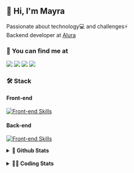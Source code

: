 ## 👋 Hi, I'm Mayra

Passionate about technology💻 and challenges⚡  
Backend developer at [Alura](https://www.alura.com.br)   

### 💬 You can find me at

<a href="https://mayra.dev" target="_blank" rel="noopener"><img src="https://img.shields.io/badge/-mayra.dev-005FED?style=flat&logo=Google-chrome&logoColor=white"/></a>
<a href="https://linkedin.com/in/mayraamaral" target="_blank" rel="noopener"><img src="https://img.shields.io/badge/-/mayraamaral-0077B5?style=flat&logo=Linkedin&logoColor=white"/></a>
<a href="mailto:mayra@mayra.dev" target="_blank" rel="noopener"><img src="https://img.shields.io/badge/-mayra@mayra.dev-D14836?style=flat&logo=Gmail&logoColor=white"/></a>
<a href="" target="_blank" rel="noopener"><img src="https://img.shields.io/badge/-mayraamaral-7289DA?style=flat&logo=Discord&logoColor=white"/></a>

### 🛠️ Stack
#### Front-end

[![Front-end Skills](https://skillicons.dev/icons?i=react,next,angular,redux,styledcomponents,html,css,sass,js,ts,figma)](https://skillicons.dev)
#### Back-end

[![Front-end Skills](https://skillicons.dev/icons?i=java,spring,hibernate,aws,idea,postgres,mysql,git,linux,bash,nodejs,docker,kubernetes,jenkins)](https://skillicons.dev)


<details>
    <summary><strong>📌 Github Stats</strong></summary>
    <br />
    <div align="center">
        <table>
      <td><img height="160em" src="https://github-readme-stats.vercel.app/api?username=mayraamaral&show_icons=true&theme=algolia&hide_border=true&hide=stars&count_private=true" alt="Readme stats"></td>
      <td><img height="160em" src="https://github-readme-stats.vercel.app/api/top-langs/?username=mayraamaral&&layout=compact&&theme=algolia&hide_border=true&langs_count=6" alt="Language stats"></td>
       </table>
  </div> 
    

  <p align="center">
    <img src="https://github-readme-streak-stats.herokuapp.com?user=mayraamaral&theme=dark&hide_border=true&date_format=j%20M%5B%20Y%5D&locale=pt-br&background=050F2C&ring=0195DD&fire=23AA7D&currStreakLabel=23AA7D" alt="Streak stats">
  </p> 
</details>

<br />

<details>
  <summary><strong>👩‍💻 Coding Stats</strong></summary>
  <br />
  
  <!--START_SECTION:waka-->
**🐱 My GitHub Data** 

> 📦 588.2 kB Used in GitHub's Storage 
 > 
> 🏆 0 Contributions in the Year 2025
 > 
> 🚫 Not Opted to Hire
 > 
> 📜 63 Public Repositories 
 > 
> 🔑 33 Private Repositories 
 > 
**I'm an Early 🐤** 

```text
🌞 Morning                11628 commits       ██████░░░░░░░░░░░░░░░░░░░   23.32 % 
🌆 Daytime                31472 commits       ████████████████░░░░░░░░░   63.13 % 
🌃 Evening                6476 commits        ███░░░░░░░░░░░░░░░░░░░░░░   12.99 % 
🌙 Night                  277 commits         ░░░░░░░░░░░░░░░░░░░░░░░░░   00.56 % 
```
📅 **I'm Most Productive on Wednesday** 

```text
Monday                   8428 commits        ████░░░░░░░░░░░░░░░░░░░░░   16.91 % 
Tuesday                  6106 commits        ███░░░░░░░░░░░░░░░░░░░░░░   12.25 % 
Wednesday                16731 commits       ████████░░░░░░░░░░░░░░░░░   33.56 % 
Thursday                 10894 commits       █████░░░░░░░░░░░░░░░░░░░░   21.85 % 
Friday                   6971 commits        ███░░░░░░░░░░░░░░░░░░░░░░   13.98 % 
Saturday                 304 commits         ░░░░░░░░░░░░░░░░░░░░░░░░░   00.61 % 
Sunday                   419 commits         ░░░░░░░░░░░░░░░░░░░░░░░░░   00.84 % 
```


📊 **This Week I Spent My Time On** 

```text
🕑︎ Time Zone: America/Sao_Paulo

💬 Programming Languages: 
JavaScript               2 hrs 51 mins       ██████████████░░░░░░░░░░░   55.20 % 
SQL                      56 mins             █████░░░░░░░░░░░░░░░░░░░░   18.28 % 
Java                     31 mins             ███░░░░░░░░░░░░░░░░░░░░░░   10.08 % 
XML                      14 mins             █░░░░░░░░░░░░░░░░░░░░░░░░   04.65 % 
Java Properties          13 mins             █░░░░░░░░░░░░░░░░░░░░░░░░   04.23 % 

🔥 Editors: 
IntelliJ IDEA            5 hrs 11 mins       █████████████████████████   100.00 % 

💻 Operating System: 
Linux                    5 hrs 11 mins       █████████████████████████   100.00 % 
```

**I Mostly Code in Java** 

```text
Java                     124 repos           ███████░░░░░░░░░░░░░░░░░░   28.05 % 
JavaScript               101 repos           ██████░░░░░░░░░░░░░░░░░░░   22.85 % 
TypeScript               83 repos            █████░░░░░░░░░░░░░░░░░░░░   18.78 % 
Python                   2 repos             ░░░░░░░░░░░░░░░░░░░░░░░░░   00.45 % 
Dockerfile               1 repo              ░░░░░░░░░░░░░░░░░░░░░░░░░   00.23 % 
```




 Last Updated on 01/01/2025 19:16:19 UTC
<!--END_SECTION:waka-->

</details>
